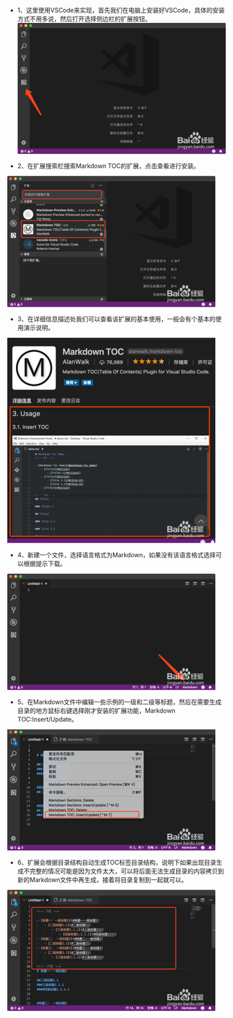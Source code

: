 * 1、这里使用VSCode来实现，首先我们在电脑上安装好VSCode，具体的安装方式不用多说，然后打开选择侧边栏的扩展按钮。
![screenshot](./imgs/1.jpg)

* 2、在扩展搜索栏搜索Markdown TOC的扩展，点击查看进行安装。

![screenshot](./imgs/2.jpg)

* 3、在详细信息描述处我们可以查看该扩展的基本使用，一般会有个基本的使用演示说明。

![screenshot](./imgs/3.jpg)

* 4、新建一个文件，选择语言格式为Markdown，如果没有该语言格式选择可以根据提示下载。
  
![screenshot](./imgs/4.jpg)

* 5、在Markdown文件中编辑一些示例的一级和二级等标题，然后在需要生成目录的地方鼠标右键选择刚才安装的扩展功能，Markdown TOC:Insert/Update。

![screenshot](./imgs/5.jpg)

* 6、扩展会根据目录结构自动生成TOC标签目录结构，说明下如果出现目录生成不完整的情况可能是因为文件太大，可以将后面无法生成目录的内容拷贝到新的Markdown文件中再生成，接着将目录复制到一起就可以。

![screenshot](./imgs/6.jpg)